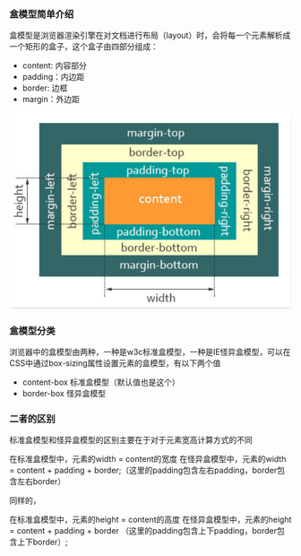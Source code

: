 ### 盒模型简单介绍
盒模型是浏览器渲染引擎在对文档进行布局（layout）时，会将每一个元素解析成一个矩形的盒子，这个盒子由四部分组成：
 
 - content: 内容部分
 - padding：内边距
 - border: 边框
 - margin：外边距
 
 ![盒模型图示](./../images/box.png)
 
 ### 盒模型分类
 
 浏览器中的盒模型由两种，一种是w3c标准盒模型，一种是IE怪异盒模型，可以在CSS中通过box-sizing属性设置元素的盒模型，有以下两个值
 - content-box  标准盒模型（默认值也是这个）
 - border-box   怪异盒模型

 ### 二者的区别
 
 标准盒模型和怪异盒模型的区别主要在于对于元素宽高计算方式的不同
 
 在标准盒模型中，元素的width = content的宽度
 在怪异盒模型中，元素的width = content + padding + border;（这里的padding包含左右padding，border包含左右border）
 
 同样的，
 
 在标准盒模型中，元素的height = content的高度
 在怪异盒模型中，元素的height = content + padding + border （这里的padding包含上下padding，border包含上下border）;
 
 


